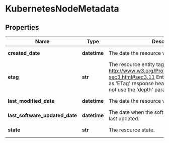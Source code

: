 # KubernetesNodeMetadata

## Properties
| Name | Type | Description | Notes |
| ------------ | ------------- | ------------- | ------------- |
| **created_date** | **datetime** | The date the resource was created. | [optional] [readonly]  |
| **etag** | **str** | The resource entity tag as defined in http://www.w3.org/Protocols/rfc2616/rfc2616-sec3.html#sec3.11  Entity tags are also added as &#39;ETag&#39; response headers to requests that do not use the &#39;depth&#39; parameter. | [optional] [readonly]  |
| **last_modified_date** | **datetime** | The date the resource was last modified. | [optional] [readonly]  |
| **last_software_updated_date** | **datetime** | The date when the software on the node was last updated. | [optional] [readonly]  |
| **state** | **str** | The resource state. | [optional] [readonly]  |


